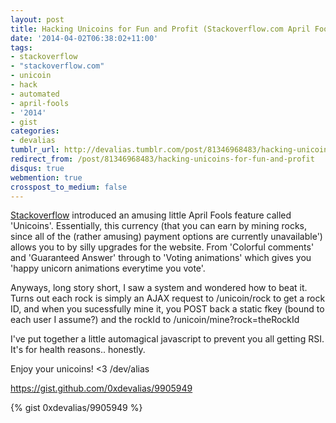 ```yaml
---
layout: post
title: Hacking Unicoins for Fun and Profit (Stackoverflow.com April Fools 2014)
date: '2014-04-02T06:38:02+11:00'
tags:
- stackoverflow
- "stackoverflow.com"
- unicoin
- hack
- automated
- april-fools
- '2014'
- gist
categories:
- devalias
tumblr_url: http://devalias.tumblr.com/post/81346968483/hacking-unicoins-for-fun-and-profit
redirect_from: /post/81346968483/hacking-unicoins-for-fun-and-profit
disqus: true
webmention: true
crosspost_to_medium: false
---
```

[Stackoverflow](https://stackoverflow.com/) introduced an amusing little April Fools feature called 'Unicoins'. Essentially, this currency (that you can earn by mining rocks, since all of the (rather amusing) payment options are currently unavailable') allows you to by silly upgrades for the website. From 'Colorful comments' and 'Guaranteed Answer' through to 'Voting animations' which gives you 'happy unicorn animations everytime you vote'.

Anyways, long story short, I saw a system and wondered how to beat it. Turns out each rock is simply an AJAX request to /unicoin/rock to get a rock ID, and when you sucessfully mine it, you POST back a static fkey (bound to each user I assume?) and the rockId to /unicoin/mine?rock=theRockId

I've put together a little automagical javascript to prevent you all getting RSI. It's for health reasons.. honestly.

Enjoy your unicoins! <3 /dev/alias

https://gist.github.com/0xdevalias/9905949

{% gist 0xdevalias/9905949 %}
